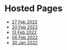 <h1>Hosted Pages</h1>
<ul>
    <li><a href = "https://ni-t-in.github.io/Test/Test%2027%20Feb%202022/index.html">27 Feb 2022</a></li>
    <li><a href = "https://ni-t-in.github.io/Test/Test%2020%20Feb%202022/index.html">20 Feb 2022</a></li>
    <li><a href = "https://ni-t-in.github.io/Test/Test%2013%20Feb%202022/index.html">13 Feb 2022</a></li>
    <li><a href = "https://ni-t-in.github.io/Test/Test%2006%20Feb%202022/index.html">06 Feb 2022</a></li>
    <li><a href = "https://ni-t-in.github.io/Test/Test%2030%20Jan%202022/index.html">30 Jan 2022</a></li>      
</ul>